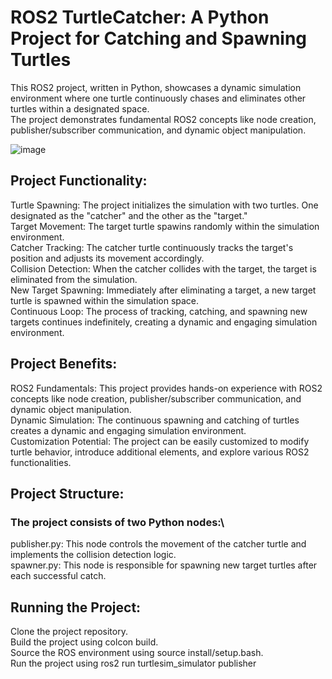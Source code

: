 # ROS2 TurtleCatcher: A Python Project for Catching and Spawning Turtles

This ROS2 project, written in Python, showcases a dynamic simulation environment where one turtle continuously chases and eliminates other turtles within a designated space.\
The project demonstrates fundamental ROS2 concepts like node creation, publisher/subscriber communication, and dynamic object manipulation.

![image](https://github.com/user-attachments/assets/0e09ceac-5f1b-49fc-8094-5d6f3f8fbee5)


## Project Functionality:
Turtle Spawning: The project initializes the simulation with two turtles. One designated as the "catcher" and the other as the "target."\
Target Movement: The target turtle spawins randomly within the simulation environment.\
Catcher Tracking: The catcher turtle continuously tracks the target's position and adjusts its movement accordingly.\
Collision Detection: When the catcher collides with the target, the target is eliminated from the simulation.\
New Target Spawning: Immediately after eliminating a target, a new target turtle is spawned within the simulation space.\
Continuous Loop: The process of tracking, catching, and spawning new targets continues indefinitely, creating a dynamic and engaging simulation environment.

## Project Benefits:
ROS2 Fundamentals: This project provides hands-on experience with ROS2 concepts like node creation, publisher/subscriber communication, and dynamic object manipulation.\
Dynamic Simulation: The continuous spawning and catching of turtles creates a dynamic and engaging simulation environment.\
Customization Potential: The project can be easily customized to modify turtle behavior, introduce additional elements, and explore various ROS2 functionalities.

## Project Structure:
### The project consists of two Python nodes:\
publisher.py: This node controls the movement of the catcher turtle and implements the collision detection logic.\
spawner.py: This node is responsible for spawning new target turtles after each successful catch.

## Running the Project:
Clone the project repository.\
Build the project using colcon build.\
Source the ROS environment using source install/setup.bash.\
Run the project using ros2 run turtlesim_simulator publisher
